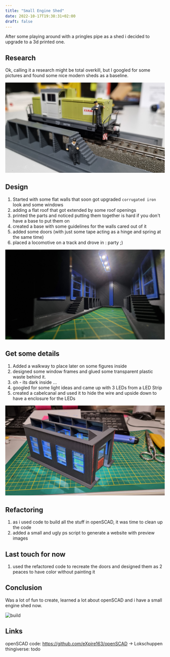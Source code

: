 ```yaml
---
title: "Small Engine Shed"
date: 2022-10-17T19:38:31+02:00
draft: false
---
```


After some playing around with a pringles pipe as a shed i decided to upgrade to a 3d printed one.

## Research

Ok, calling it a research might be total overkill, but I googled for some pictures and found some nice modern sheds as a baseline.

![walkway](./images/engine-shed/walkway.jpg)

## Design

1. Started with some flat walls that soon got upgraded `corrugated iron` look and some windows
1. adding a flat roof that got extended by some roof openings
1. printed the parts and noticed putting them together is hard if you don't have a base to put them on
1. created a base with some guidelines for the walls cared out of it
1. added some doors (with just some tape acting as a hinge and spring at the same time)
1. placed a locomotive on a track and drove in : party ;)


![indoor](./images/engine-shed/indoor.jpg)

## Get some details


1. Added a walkway to place later on some figures inside
1. designed some window frames and glued some transparent plastic waste behind it.
1. oh - its dark inside ...
1. googled for some light ideas and came up with 3 LEDs from a LED Strip
1. created a cabelcanal and used it to hide the wire and upside down to have a enclosure for the LEDs

![outdoor](./images/engine-shed/outdoor.jpg)

## Refactoring

1. as i used code to build all the stuff in openSCAD, it was time to clean up the code
1. added a small and ugly ps script to generate a website with preview images

## Last touch for now

1. used the refactored code to recreate the doors and designed them as 2 peaces to have color without painting it


## Conclusion

Was a lot of fun to create, learned a lot about openSCAD and i have a small engine shed now.

![build](./images/engine-shed/build.gif)

##  Links

openSCAD code: https://github.com/eXpire163/openSCAD -> Lokschuppen
thingiverse: todo
